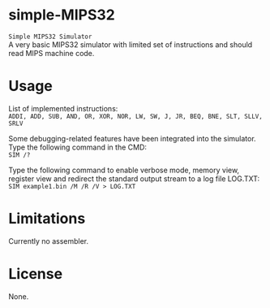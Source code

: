 #  simple-MIPS32
`Simple MIPS32 Simulator`  
A very basic MIPS32 simulator with limited set of instructions and should read MIPS machine code.

# Usage
List of implemented instructions:  
`ADDI, ADD, SUB, AND, OR, XOR, NOR, LW, SW, J, JR, BEQ, BNE, SLT, SLLV, SRLV`  

Some debugging-related features have been integrated into the simulator.  
Type the following command in the CMD:  
`SIM /?`

Type the following command to enable verbose mode, memory view, register view and redirect the standard output stream to a log file LOG.TXT:  
`SIM example1.bin /M /R /V > LOG.TXT`  

# Limitations
Currently no assembler.

# License
None.  
